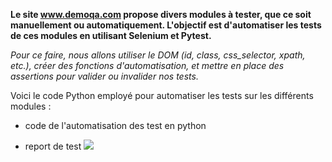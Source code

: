 **Le site www.demoqa.com propose divers modules à tester, que ce soit manuellement ou automatiquement. L'objectif est d'automatiser les tests de ces modules en utilisant Selenium et Pytest.**

*Pour ce faire, nous allons utiliser le DOM (id, class, css_selector, xpath, etc.), créer des fonctions d'automatisation, et mettre en place des assertions pour valider ou invalider nos tests.*

Voici le code Python employé pour automatiser les tests sur les différents modules :

- code de l'automatisation des test en python
* report de test
![ ](file:///Users/haidari/Desktop/report.png)
